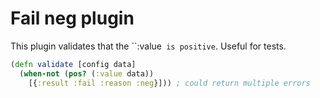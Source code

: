 # Fail neg plugin

This plugin validates that the ``:value` is positive`. Useful for tests.

```clj
(defn validate [config data]
  (when-not (pos? (:value data))
    [{:result :fail :reason :neg}])) ; could return multiple errors

```

